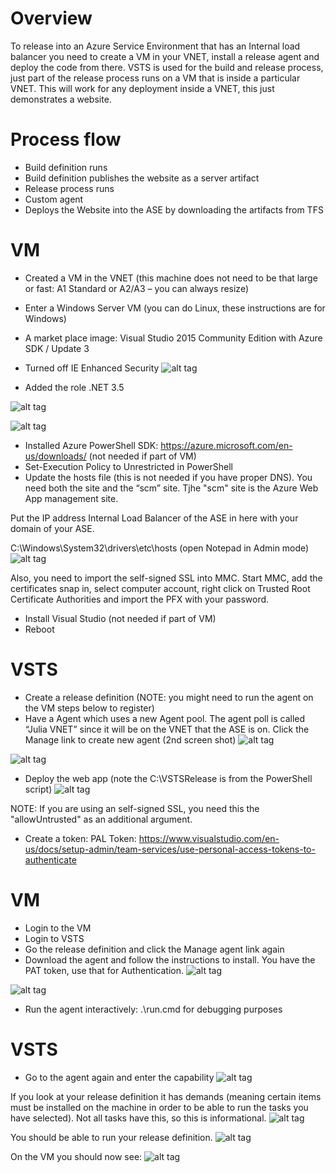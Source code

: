 # Overview
To release into an Azure Service Environment that has an Internal load balancer you need to create a VM in your VNET, install a release agent and deploy the code from there.  VSTS is used for the build and release process, just part of the release process runs on a VM that is inside a particular VNET.
This will work for any deployment inside a VNET, this just demonstrates a website.

# Process flow
- Build definition runs
- Build definition publishes the website as a server artifact
- Release process runs
- Custom agent
- Deploys the Website into the ASE by downloading the artifacts from TFS
 
# VM
- Created a VM in the VNET (this machine does not need to be that large or fast: A1 Standard or A2/A3 – you can always resize)
- Enter a Windows Server VM (you can do Linux, these instructions are for Windows)
- A market place image: Visual Studio 2015 Community Edition with Azure SDK / Update 3
- Turned off IE Enhanced Security
![alt tag](https://raw.githubusercontent.com/AdamPaternostro/Azure-Deploy-VSTS-On-VNET-App-Service-Environment/master/TurnOffIE.jpg)

- Added the role .NET 3.5

![alt tag](https://raw.githubusercontent.com/AdamPaternostro/Azure-Deploy-VSTS-On-VNET-App-Service-Environment/master/TurnOnNET35.jpg)

![alt tag](https://raw.githubusercontent.com/AdamPaternostro/Azure-Deploy-VSTS-On-VNET-App-Service-Environment/master/TurnOnAppServer.jpg)

- Installed Azure PowerShell SDK: https://azure.microsoft.com/en-us/downloads/  (not needed if part of VM)
- Set-Execution Policy to Unrestricted in PowerShell
- Update the hosts file (this is not needed if you have proper DNS).  You need both the site and the “scm” site.  Tjhe "scm" site is the Azure Web App management site.

Put the IP address Internal Load Balancer of the ASE in here with your domain of your ASE.

C:\Windows\System32\drivers\etc\hosts (open Notepad in Admin mode)
![alt tag](https://raw.githubusercontent.com/AdamPaternostro/Azure-Deploy-VSTS-On-VNET-App-Service-Environment/master/DNSEntries.jpg)

 
Also, you need to import the self-signed SSL into MMC.  Start MMC, add the certificates snap in, select computer account, right click on Trusted Root Certificate Authorities and import the PFX with your password.
- Install Visual Studio  (not needed if part of VM)
- Reboot

# VSTS
- Create a release definition (NOTE: you might need to run the agent on the VM steps below to register) 
- Have a Agent which uses a new Agent pool.  The agent poll is called “Julia VNET” since it will be on the VNET that the ASE is on.
Click the Manage link to create new agent (2nd screen shot)
![alt tag](https://raw.githubusercontent.com/AdamPaternostro/Azure-Deploy-VSTS-On-VNET-App-Service-Environment/master/NewAgent.jpg)

![alt tag](https://raw.githubusercontent.com/AdamPaternostro/Azure-Deploy-VSTS-On-VNET-App-Service-Environment/master/RunOnAgent.png)
 
- Deploy the web app (note the C:\VSTSRelease is from the PowerShell script)
![alt tag](https://raw.githubusercontent.com/AdamPaternostro/Azure-Deploy-VSTS-On-VNET-App-Service-Environment/master/DeployAzureAppService.png)

NOTE: If you are using an self-signed SSL, you need this the "allowUntrusted" as an additional argument.
 
- Create a token: PAL Token: https://www.visualstudio.com/en-us/docs/setup-admin/team-services/use-personal-access-tokens-to-authenticate
 
# VM
- Login to the VM
- Login to VSTS
- Go the release definition and click the Manage agent link again
- Download the agent and follow the instructions to install.  You have the PAT token, use that for Authentication.
![alt tag](https://raw.githubusercontent.com/AdamPaternostro/Azure-Deploy-VSTS-On-VNET-App-Service-Environment/master/DownloadAgent.jpg)

![alt tag](https://raw.githubusercontent.com/AdamPaternostro/Azure-Deploy-VSTS-On-VNET-App-Service-Environment/master/ConfigureAgent.jpg)

- Run the agent interactively:  .\run.cmd for debugging purposes
 
# VSTS
- Go to the agent again and enter the capability
![alt tag](https://raw.githubusercontent.com/AdamPaternostro/Azure-Deploy-VSTS-On-VNET-App-Service-Environment/master/Capabilites.jpg)
 
If you look at your release definition it has demands (meaning certain items must be installed on the machine in order to be able to run the tasks you have selected).  Not all tasks have this, so this is informational.
![alt tag](https://raw.githubusercontent.com/AdamPaternostro/Azure-Deploy-VSTS-On-VNET-App-Service-Environment/master/RunOnAgentQueue.jpg)
 
You should be able to run your release definition.
![alt tag](https://raw.githubusercontent.com/AdamPaternostro/Azure-Deploy-VSTS-On-VNET-App-Service-Environment/master/PowerShellOutput.jpg)
 
On the VM you should now see:
![alt tag](https://raw.githubusercontent.com/AdamPaternostro/Azure-Deploy-VSTS-On-VNET-App-Service-Environment/master/Website.jpg)
 
